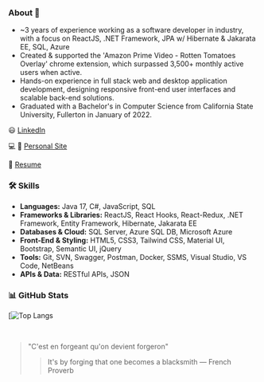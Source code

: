 ### About 👋
- ~3 years of experience working as a software developer in industry, with a focus on ReactJS, .NET Framework, JPA w/ Hibernate & Jakarata EE, SQL, Azure
- Created & supported the 'Amazon Prime Video - Rotten Tomatoes Overlay' chrome extension, which surpassed 3,500+ monthly active users when active.
- Hands-on experience in full stack web and desktop application development, designing responsive front-end user interfaces and scalable back-end solutions.
- Graduated with a Bachelor's in Computer Science from California State University, Fullerton in January of 2022.

:smiley: [LinkedIn](https://www.linkedin.com/in/ernesto-hooghkirk/)

:computer: :iphone: [Personal Site](https://ernesto-h.dev/)

:bookmark_tabs: [Resume](https://drive.google.com/file/d/1wUJLXFkOlE9hTpvSzR6Fu11-J4DhR-nN/view)

### 🛠 Skills
- **Languages:** Java 17, C#, JavaScript, SQL
- **Frameworks & Libraries:** ReactJS, React Hooks, React-Redux, .NET Framework, Entity Framework, Hibernate, Jakarata EE
- **Databases & Cloud:** SQL Server, Azure SQL DB, Microsoft Azure
- **Front-End & Styling:** HTML5, CSS3, Tailwind CSS, Material UI, Bootstrap, Semantic UI, jQuery
- **Tools:** Git, SVN, Swagger, Postman, Docker, SSMS, Visual Studio, VS Code, NetBeans
- **APIs & Data:** RESTful APIs, JSON

### 📊 GitHub Stats
<!-- [![Anurag's GitHub stats](https://github-readme-stats.vercel.app/api?username=ernestohkirk&show_icons=true&theme=swift)](https://github.com/anuraghazra/github-readme-stats) -->

[![Top Langs](https://github-readme-stats.vercel.app/api/top-langs/?username=ernestohkirk&layout=compact&theme=tokyonight)

<br/>

> "C'est en forgeant qu'on devient forgeron"
> > It's by forging that one becomes a blacksmith
― French Proverb

